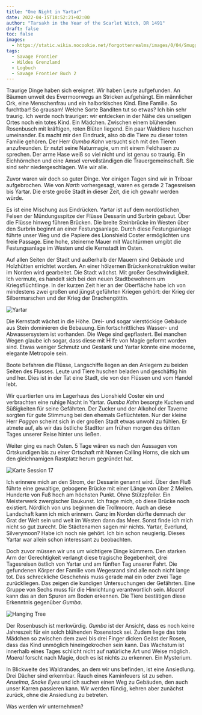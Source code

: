 ```yaml
---
title: "One Night in Yartar"
date: 2022-04-15T18:52:21+02:00
author: "Tarsakh in the Year of the Scarlet Witch, DR 1491"
draft: false
toc: false
images:
  - https://static.wikia.nocookie.net/forgottenrealms/images/0/04/Smuggler.png
tags: 
  - Savage Frontier
  - Wildes Grenzland
  - Logbuch
  - Savage Frontier Buch 2
---
```


Traurige Dinge haben sich ereignet. Wir haben Leute aufgefunden. An Bäumen unweit des Evermoorwegs an Stricken aufgehängt. Ein männlicher Ork, eine Menschenfrau und ein halborkisches Kind. Eine Familie. So furchtbar! So grausam! Welche Sorte Banditen tut so etwas? Ich bin sehr traurig. Ich werde noch trauriger: wir entdecken in der Nähe des unseligen Ortes noch ein totes Kind. Ein Mädchen. Zwischen einem blühenden Rosenbusch mit kräftigen, roten Blüten liegend. Ein paar Waldtiere huschen umeinander. Es macht mir den Eindruck, also ob die Tiere zu dieser toten Familie gehören. Der Herr _Gumba Kahn_ versucht sich mit den Tieren anzufreunden. Er nutzt seine Naturmagie, um mit einem Feldhasen zu sprechen. Der arme Hase weiß so viel nicht und ist genau so traurig. Ein Eichhörnchen und eine Amsel vervollständigen die Trauergemeinschaft. Sie sind sehr niedergeschlagen. Wie wir alle.

Zuvor waren wir doch so guter Dinge. Vor einigen Tagen sind wir in Triboar aufgebrochen. Wie von _Narth_ vorhergesagt, waren es gerade 2 Tagesreisen bis Yartar. Die erste große Stadt in dieser Zeit, die ich gewahr werden würde.

Es ist eine Mischung aus Eindrücken. Yartar ist auf dem nordöstlichen Felsen der Mündungsspitze der Flüsse Dessarin und Surbrin gebaut. Über die Flüsse hinweg führen Brücken. Die breite Steinbrücke im Westen über den Surbrin beginnt an einer Festungsanlage. Durch diese Festungsanlage führte unser Weg und die Papiere des Lionshield Coster ermöglichten uns freie Passage. Eine hohe, steinerne Mauer mit Wachtürmen umgibt die Festungsanlage im Westen und die Kernstadt im Osten.

Auf allen Seiten der Stadt und außerhalb der Mauern sind Gebäude und Holzhütten errichtet worden. An einer hölzernen Brückenkonstruktion weiter im Norden wird gearbeitet. Die Stadt wächst. Mit großer Geschwindigkeit. Ich vermute, es handelt sich bei den neuen Stadtbewohnern um Kriegsflüchtlinge. In der kurzen Zeit hier an der Oberfläche habe ich von mindestens zwei großen und jüngst geführten Kriegen gehört: der Krieg der Silbermarschen und der Krieg der Drachengöttin.

![Yartar](https://i.imgur.com/W4lwIHr.jpg)

Die Kernstadt wächst in die Höhe. Drei- und sogar vierstöckige Gebäude aus Stein dominieren die Bebauung. Ein fortschrittliches Wasser- und Abwassersystem ist vorhanden. Die Wege sind gepflastert. Bei manchen Wegen glaube ich sogar, dass diese mit Hilfe von Magie geformt worden sind. Etwas weniger Schmutz und Gestank und Yartar könnte eine moderne, elegante Metropole sein.

Boote befahren die Flüsse, Langschiffe liegen an den Anlegern zu beiden Seiten des Flusses. Leute und Tiere huschen beladen und geschäftig hin und her. Dies ist in der Tat eine Stadt, die von den Flüssen und vom Handel lebt.

Wir quartierten uns im Lagerhaus des Lionshield Coster ein und verbrachten eine ruhige Nacht in Yartar. _Gumba Kahn_ besorgte Kuchen und Süßigkeiten für seine Gefährten. Der Zucker und der Alkohol der Taverne sorgten für gute Stimmung bei den ehemals Geflüchteten. Nur der kleine Herr _Paggen_ scheint sich in der großen Stadt etwas unwohl zu fühlen. Er atmete auf, als wir das östliche Stadttor am frühen morgen des dritten Tages unserer Reise hinter uns ließen.

Weiter ging es nach Osten. 5 Tage wären es nach den Aussagen von Ortskundigen bis zu einer Ortschaft mit Namen Calling Horns, die sich um den gleichnamigen Rastplatz herum gegründet hat.

![Karte Session 17](https://i.imgur.com/fr1YAW8.jpg)

Ich erinnere mich an den Strom, der Dessarin genannt wird. Über den Fluß führte eine gewaltige, gebogene Brücke mit einer Länge von über 2 Meilen. Hunderte von Fuß hoch am höchsten Punkt. Ohne Stützpfeiler. Ein Meisterwerk zwergischer Baukunst. Ich frage mich, ob diese Brücke noch existiert. Nördlich von uns beginnen die Trollmoore. Auch an diese Landschaft kann ich mich erinnern. Ganz im Norden dürfte demnach der Grat der Welt sein und weit im Westen dann das Meer. Sonst finde ich mich nicht so gut zurecht. Die Städtenamen sagen mir nichts. Yartar, Everlund, Silverymoon? Habe ich noch nie gehört. Ich bin schon neugierig. Dieses Yartar war allein schon interessant zu beobachten.

Doch zuvor müssen wir uns um wichtigere Dinge kümmern. Den starken Arm der Gerechtigkeit verlangt diese tragische Begebenheit, drei Tagesreisen östlich von Yartar und am fünften Tag unserer Fahrt. Die gefundenen Körper der Familie vom Wegesrand sind alle noch nicht lange tot. Das schreckliche Geschehnis muss gerade mal ein oder zwei Tage zurückliegen. Das zeigen die kundigen Untersuchungen der Gefährten. Eine Gruppe von Sechs muss für die Hinrichtung verantwortlich sein. _Maeral_ kann das an den Spuren am Boden erkennen. Die Tiere bestätigen diese Erkenntnis gegenüber _Gumba_.

![Hanging Tree](https://i.imgur.com/GUWnBQV.jpg)

Der Rosenbusch ist merkwürdig. _Gumba_ ist der Ansicht, dass es noch keine Jahreszeit für ein solch blühenden Rosenstock sei. Zudem liege das tote Mädchen so zwischen dem zwei bis drei Finger dicken Geäst der Rosen, dass das Kind unmöglich hineingekrochen sein kann. Das Wachstum ist innerhalb eines Tages schlicht nicht auf natürliche Art und Weise möglich. _Maeral_ forscht nach Magie, doch es ist nichts zu erkennen. Ein Mysterium.

In Blickweite des Waldrandes, an dem wir uns befinden, ist eine Ansiedlung. Drei Dächer sind erkennbar. Rauch eines Kaminfeuers ist zu sehen. _Anselma_, _Snake Eyes_ und ich suchen einen Weg zu Gebäuden, den auch unser Karren passieren kann. Wir werden fündig, kehren aber zunächst zurück, ohne die Ansiedlung zu betreten.

Was werden wir unternehmen?
